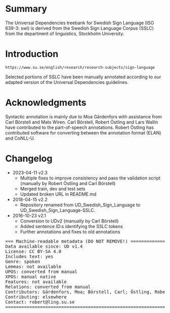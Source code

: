 # Summary

The Universal Dependencies treebank for Swedish Sign Language (ISO 639-3: swl)
is derived from the Swedish Sign Language Corpus (SSLC) from the department of
linguistics, Stockholm University.

# Introduction

    https://www.su.se/english/research/research-subjects/sign-language

Selected portions of SSLC have been manually annotated according to our
adapted version of the Universal Dependencies guidelines.

# Acknowledgments

Syntactic annotation is mainly due to Moa Gärdenfors with assistance from Carl
Börstell and Mats Wiren. Carl Börstell, Robert Östling and Lars Wallin have
contributed to the part-of-speech annotations. Robert Östling has contributed
software for converting between the annotation format (ELAN) and CoNLL-U.

# Changelog

* 2023-04-11 v2.3
  * Multiple fixes to improve consistency and pass the validation script
    (manually by Robert Östling and Carl Börstell)
  * Merged train, dev and test sets
  * Updated broken URL in README.md
* 2018-04-15 v2.2
  * Repository renamed from UD_Swedish_Sign_Language to UD_Swedish_Sign_Language-SSLC.
* 2016-10-23 v2.1
  * Conversion to UDv2 (manually by Carl Börstell)
  * Added sentence ID:s identifying the SSLC tokens
  * Further annotations and fixes to old annotations



<pre>
=== Machine-readable metadata (DO NOT REMOVE!) ================================
Data available since: UD v1.4
License: CC BY-SA 4.0
Includes text: yes
Genre: spoken
Lemmas: not available
UPOS: converted from manual
XPOS: manual native
Features: not available
Relations: converted from manual
Contributors: Gärdenfors, Moa; Börstell, Carl; Östling, Robert; Wallin, Lars; Wirén, Mats
Contributing: elsewhere
Contact: robert@ling.su.se
===============================================================================
</pre>
